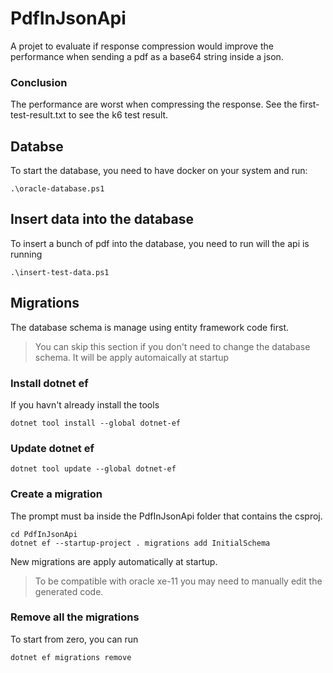 # PdfInJsonApi

A projet to evaluate if response compression would improve the performance when sending a pdf as a base64 string inside a json.

### Conclusion

The performance are worst when compressing the response. See the first-test-result.txt to see the k6 test result.

## Databse

To start the database, you need to have docker on your system and run:

```
.\oracle-database.ps1
```

## Insert data into the database

To insert a bunch of pdf into the database, you need to run will the api is running

```
.\insert-test-data.ps1
```

## Migrations

The database schema is manage using entity framework code first.

> You can skip this section if you don't need to change the database schema. It will be apply automaically at startup

### Install dotnet ef

If you havn't already install the tools

```
dotnet tool install --global dotnet-ef
```

### Update dotnet ef

```
dotnet tool update --global dotnet-ef
```

### Create a migration

The prompt must ba inside the PdfInJsonApi folder that contains the csproj.

```
cd PdfInJsonApi
dotnet ef --startup-project . migrations add InitialSchema
```

New migrations are apply automatically at startup.

> To be compatible with oracle xe-11 you may need to manually edit the generated code.

### Remove all the migrations

To start from zero, you can run

```
dotnet ef migrations remove
```